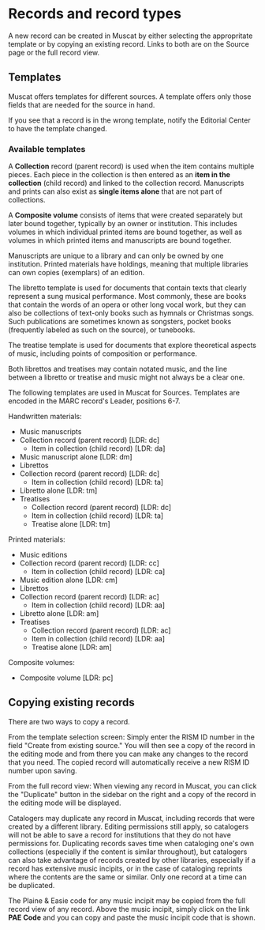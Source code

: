 # Records and record types

A new record can be created in Muscat by either selecting the appropritate template or by copying an existing record. Links to both are on the Source page or the full record view.

## Templates

Muscat offers templates for different sources. A template offers only those fields that are needed for the source in hand.

If you see that a record is in the wrong template, notify the Editorial Center to have the template changed.

### Available templates

A **Collection** record (parent record) is used when the item contains multiple pieces. Each piece in the collection is then entered as an **item in the collection** (child record) and linked to the collection record.
Manuscripts and prints can also exist as **single items alone** that are not part of collections.   

A **Composite volume** consists of items that were created separately but later bound together, typically by an owner or institution. This includes volumes in which individual printed items are bound together, as well as volumes in which printed items and manuscripts are bound together.  

Manuscripts are unique to a library and can only be owned by one institution. Printed materials have holdings, meaning that multiple libraries can own copies (exemplars) of an edition.

The libretto template is used for documents that contain texts that clearly represent a sung musical performance. Most commonly, these are books that contain the words of an opera or other long vocal work, but they can also be collections of text-only books such as hymnals or Christmas songs. Such publications are sometimes known as songsters, pocket books (frequently labeled as such on the source), or tunebooks.  

The treatise template is used for documents that explore theoretical aspects of music, including points of composition or performance.  

Both librettos and treatises may contain notated music, and the line between a libretto or treatise and music might not always be a clear one.  

The following templates are used in Muscat for Sources. Templates are encoded in the MARC record's Leader, positions 6-7.   

Handwritten materials:   	
- Music manuscripts  
 - Collection record (parent record) [LDR: dc]
   - Item in collection (child record) [LDR: da]
 - Music manuscript alone [LDR: dm]
- Librettos
 - Collection record (parent record) [LDR: dc]
   - Item in collection (child record) [LDR: ta]
  - Libretto alone [LDR: tm]  
- Treatises
   - Collection record (parent record) [LDR: dc]
    - Item in collection (child record) [LDR: ta]  
   - Treatise alone [LDR: tm]  

Printed materials:  
- Music editions  
 - Collection record (parent record) [LDR: cc]  
   - Item in collection (child record) [LDR: ca]
 - Music edition alone [LDR: cm]  
- Librettos
 - Collection record (parent record) [LDR: ac]  
   - Item in collection (child record) [LDR: aa]  
  - Libretto alone [LDR: am]  
- Treatises
   - Collection record (parent record) [LDR: ac]  
    - Item in collection (child record) [LDR: aa]  
   - Treatise alone [LDR: am]  

Composite volumes:
- Composite volume [LDR: pc]


## Copying existing records

There are two ways to copy a record.

From the template selection screen: Simply enter the RISM ID number in the field "Create from existing source." You will then see a copy of the record in the editing mode and from there you can make any changes to the record that you need. The copied record will automatically receive a new RISM ID number upon saving.

From the full record view: When viewing any record in Muscat, you can click the "Duplicate" button in the sidebar on the right and a copy of the record in the editing mode will be displayed.  

Catalogers may duplicate any record in Muscat, including records that were created by a different library. Editing permissions still apply, so catalogers will not be able to save a record for institutions that they do not have permissions for. Duplicating records saves time when cataloging one's own collections (especially if the content is similar throughout), but catalogers can also take advantage of records created by other libraries, especially if a record has extensive music incipits, or in the case of cataloging reprints where the contents are the same or similar. Only one record at a time can be duplicated.  

The Plaine & Easie code for any music incipit may be copied from the full record view of any record. Above the music incipit, simply click on the link **PAE Code** and you can copy and paste the music incipit code that is shown.
